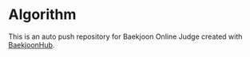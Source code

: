 # Algorithm
This is an auto push repository for Baekjoon Online Judge created with [BaekjoonHub](https://github.com/BaekjoonHub/BaekjoonHub).
 
